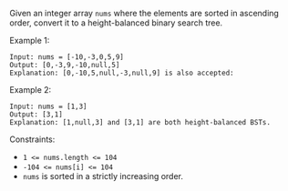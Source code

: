 Given an integer array `nums` where the elements are sorted in ascending order, convert it to a height-balanced binary search tree.

Example 1:

```
Input: nums = [-10,-3,0,5,9]
Output: [0,-3,9,-10,null,5]
Explanation: [0,-10,5,null,-3,null,9] is also accepted:
```

Example 2:

```
Input: nums = [1,3]
Output: [3,1]
Explanation: [1,null,3] and [3,1] are both height-balanced BSTs.
```

Constraints:

- `1 <= nums.length <= 104`
- `-104 <= nums[i] <= 104`
- `nums` is sorted in a strictly increasing order.
